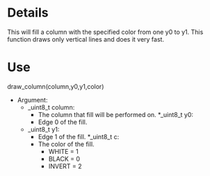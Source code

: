 # Details #

This will fill a column with the specified color from one y0 to y1. This function draws only vertical lines and does it very fast.

# Use #

draw\_column(column,y0,y1,color)
  * Argument:
    * _uint8\_t column:
      * The column that fill will be performed on.
    *_uint8\_t y0:
      * Edge 0 of the fill.
    * _uint8\_t y1:
      * Edge 1 of the fill.
    *_uint8\_t c:
      * The color of the fill.
        * WHITE = 1
        * BLACK = 0
        * INVERT = 2